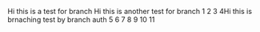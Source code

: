 Hi this is a test for branch
Hi this is another test for branch
1
2
3
4Hi this is brnaching test by branch auth
5
6
7
8
9
10
11
